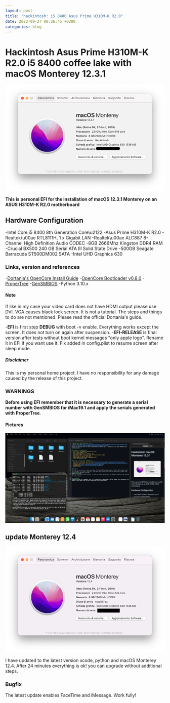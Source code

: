 ```yaml
---
layout: post
title: "hackintosh: i5 8400 Asus Prime H310M-K R2.0"
date: 2022-09-27 00:26:45 +0200
categories: blog
---
```

# Hackintosh Asus Prime H310M-K R2.0 i5 8400 coffee lake with macOS Monterey 12.3.1

![About This Mac](https://raw.githubusercontent.com/aicsx/Hackintosh-Asus-Prime-H310M-K-R2.0/main/screenshot/Schermata%202022-04-22%20alle%2015.38.54.png)

**This is personal EFI for the installation of macOS 12.3.1 Monterey on an ASUS H310M-K R2.0 motherboard**

## Hardware Configuration

-Intel Core i5 8400 8th Generation Core\u2122
-Asus Prime H310M-K R2.0
-Realtek\u00ae RTL8111H, 1 x Gigabit LAN
-Realtek\u00ae ALC887 8-Channel High Definition Audio CODEC 
-8GB 2666Mhz Kingston DDR4 RAM
-Crucial BX500 240 GB Serial ATA III Solid State Drive
-500GB Seagate Barracuda ST500DM002 SATA 
-Intel UHD Graphics 630

### Links, version and references

-[Dortania's OpenCore Install Guide](https://dortania.github.io/OpenCore-Install-Guide/)
-[OpenCore Bootloader v0.8.0](https://github.com/acidanthera/OpenCorePkg/releases/tag/0.8.0)
-[ProperTree](https://github.com/corpnewt/ProperTree)
-[GenSMBIOS](https://github.com/corpnewt/GenSMBIOS)
-Python 3.10.x

#### Note

If like in my case your video card does not have HDMI output please use DVI. VGA causes black lock screen. It is not a tutorial. The steps and things to do are not mentioned. Please read the official Dortania's guide.

-**EFI** is first step **DEBUG** with boot -v enable. Everything works except the screen. It does not turn on again after suspension. 
-**EFI-RELEASE** is final version after tests without boot kernel messages "only apple logo". Rename it in EFI if you want use it. Fix added in config.plist to resume screen after sleep mode.    

##### Disclaimer

This is my personal home project. I have no responsibility for any damage caused by the release of this project. 

### WARNINGS

**Before using EFI remember that it is necessary to generate a serial number with GenSMBIOS for iMac19.1 and apply the serials generated with ProperTree**.

#### Pictures

![Screenshot](https://raw.githubusercontent.com/aicsx/Hackintosh-Asus-Prime-H310M-K-R2.0/main/screenshot/Schermata%202022-04-22%20alle%2022.10.01.png)

## update Monterey 12.4

![Update](https://raw.githubusercontent.com/aicsx/Hackintosh-Asus-Prime-H310M-K-R2.0/main/screenshot/Update.png)

I have updated to the latest version xcode, python and macOS Monterey 12.4. After 24 minutes everything is ok! you can upgrade without additional steps.

### Bugfix 

The latest update enables FaceTime and iMessage. Work fully!
